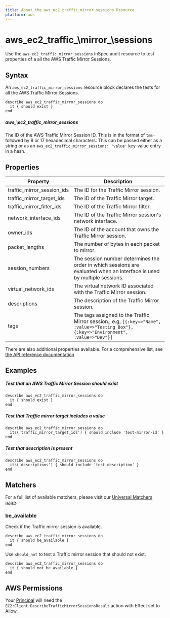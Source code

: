 ```yaml
---
title: About the aws_ec2_traffic_mirror_sessions Resource
platform: aws
---
```


# aws\_ec2\_traffic_\mirror_\sessions

Use the `aws_ec2_traffic_mirror_sessions` InSpec audit resource to test properties of a all the AWS Traffic Mirror Sessions.

## Syntax

An `aws_ec2_traffic_mirror_sessions` resource block declares the tests for all the  AWS Traffic Mirror Sessions.

    describe aws_ec2_traffic_mirror_sessions do
      it { should exist }
    end


##### aws_\ec2\_traffic\_mirror\_sessions

The ID of the AWS Traffic Mirror Session ID. This is in the format of `tms-` followed by 8 or 17 hexadecimal characters.
This can be passed either as a string or as an `aws_ec2_traffic_mirror_sessions: 'value'` key-value entry in a hash.

## Properties

|Property                     | Description|
| ---                         | --- |
|traffic_mirror_session_ids    | The ID for the Traffic Mirror session.|
|traffic_mirror_target_ids     | The ID of the Traffic Mirror target. |
|traffic_mirror_filter_ids    | The ID of the Traffic Mirror filter.|
|network_interface_ids         | The ID of the Traffic Mirror session's network interface. |
|owner_ids                     | The ID of the account that owns the Traffic Mirror session.|
|packet_lengths                | The number of bytes in each packet to mirror. |
|session_numbers                | The session number determines the order in which sessions are evaluated when an interface is used by multiple sessions. |
|virtual_network_ids           | The virtual network ID associated with the Traffic Mirror session. |
|descriptions                  | The description of the Traffic Mirror session. |
|tags                         | The tags assigned to the Traffic Mirror session., e.g, `[{:key=>"Name", :value=>"Testing Box"}, {:key=>"Environment", :value=>"Dev"}]`|

There are also additional properties available. For a comprehensive list, see [the API reference documentation](https://docs.aws.amazon.com/AWSEC2/latest/APIReference/API_Instance.html)

## Examples

##### Test that an AWS Traffic Mirror Session should exist
    describe aws_ec2_traffic_mirror_sessions do
      it { should exist }
    end

##### Test that Traffic  mirror target includes a value
    describe aws_ec2_traffic_mirror_sessions do
      its('traffic_mirror_target_ids') { should include 'test-mirror-id' }
    end

##### Test that description is present
    describe aws_ec2_traffic_mirror_sessions do
      its('descriptions') { should include 'test-description' }
    end

## Matchers
For a full list of available matchers, please visit our [Universal Matchers page](https://www.inspec.io/docs/reference/matchers/).

### be_available

Check if the Traffic mirror session is available.

    describe aws_ec2_traffic_mirror_sessions do
      it { should be_available }
    end

Use `should_not` to test a Traffic mirror session that should not exist.

    describe aws_ec2_traffic_mirror_sessions do
      it { should_not be_available }
    end

## AWS Permissions

Your [Principal](https://docs.aws.amazon.com/IAM/latest/UserGuide/intro-structure.html#intro-structure-principal) will need the `EC2:Client:DescribeTrafficMirrorSessionsResult` action with Effect set to Allow.